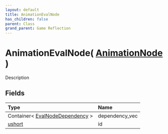 ```yaml
---
layout: default
title: AnimationEvalNode
has_children: false
parent: Class
grand_parent: Game Reflection
---
```

# AnimationEvalNode( [ AnimationNode ](/riftbreaker-wiki/docs/game-reflection/classes/animation_node/) )
Description 

## Fields

| Type | Name |
|:----------|:--------------|
| Container< [EvalNodeDependency](/riftbreaker-wiki/docs/game-reflection/classes/eval_node_dependency/) > | dependency_vec |
| [ushort](/riftbreaker-wiki/docs/game-reflection/enums/ushort/) | id |


